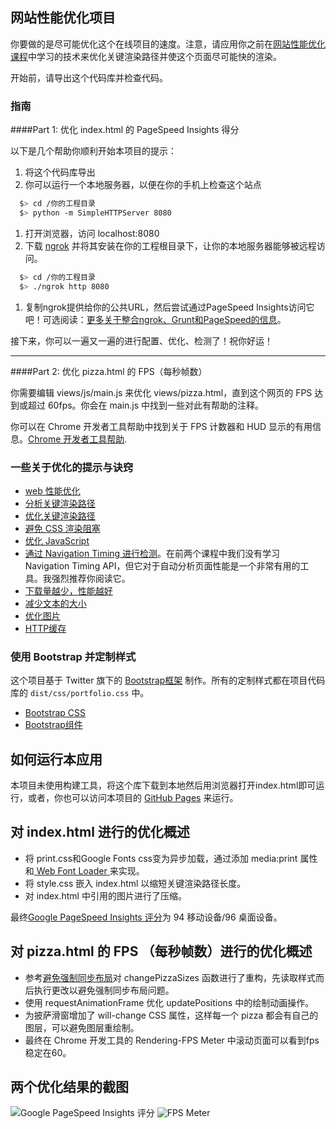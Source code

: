 ## 网站性能优化项目

你要做的是尽可能优化这个在线项目的速度。注意，请应用你之前在[网站性能优化课程](https://cn.udacity.com/course/website-performance-optimization--ud884/)中学习的技术来优化关键渲染路径并使这个页面尽可能快的渲染。

开始前，请导出这个代码库并检查代码。

### 指南

####Part 1: 优化 index.html 的 PageSpeed Insights 得分

以下是几个帮助你顺利开始本项目的提示：

1. 将这个代码库导出
2. 你可以运行一个本地服务器，以便在你的手机上检查这个站点

```bash
  $> cd /你的工程目录
  $> python -m SimpleHTTPServer 8080
```

1. 打开浏览器，访问 localhost:8080
2. 下载 [ngrok](https://ngrok.com/) 并将其安装在你的工程根目录下，让你的本地服务器能够被远程访问。

``` bash
  $> cd /你的工程目录
  $> ./ngrok http 8080
```

1. 复制ngrok提供给你的公共URL，然后尝试通过PageSpeed Insights访问它吧！可选阅读：[更多关于整合ngrok、Grunt和PageSpeed的信息](http://www.jamescryer.com/2014/06/12/grunt-pagespeed-and-ngrok-locally-testing/)。

接下来，你可以一遍又一遍的进行配置、优化、检测了！祝你好运！

----

####Part 2: 优化 pizza.html 的 FPS（每秒帧数）

你需要编辑 views/js/main.js 来优化 views/pizza.html，直到这个网页的 FPS 达到或超过 60fps。你会在 main.js 中找到一些对此有帮助的注释。

你可以在 Chrome 开发者工具帮助中找到关于 FPS 计数器和 HUD 显示的有用信息。[Chrome 开发者工具帮助](https://developer.chrome.com/devtools/docs/tips-and-tricks).

### 一些关于优化的提示与诀窍
* [web 性能优化](https://developers.google.com/web/fundamentals/performance/ "web 性能")
* [分析关键渲染路径](https://developers.google.com/web/fundamentals/performance/critical-rendering-path/analyzing-crp.html "分析关键渲染路径")
* [优化关键渲染路径](https://developers.google.com/web/fundamentals/performance/critical-rendering-path/optimizing-critical-rendering-path.html "优化关键渲染路径！")
* [避免 CSS 渲染阻塞](https://developers.google.com/web/fundamentals/performance/critical-rendering-path/render-blocking-css.html "css渲染阻塞")
* [优化 JavaScript](https://developers.google.com/web/fundamentals/performance/critical-rendering-path/adding-interactivity-with-javascript.html "javascript")
* [通过 Navigation Timing 进行检测](https://developers.google.com/web/fundamentals/performance/critical-rendering-path/measure-crp.html "nav timing api")。在前两个课程中我们没有学习 Navigation Timing API，但它对于自动分析页面性能是一个非常有用的工具。我强烈推荐你阅读它。
* <a href="https://developers.google.com/web/fundamentals/performance/optimizing-content-efficiency/eliminate-downloads.html">下载量越少，性能越好</a>
* <a href="https://developers.google.com/web/fundamentals/performance/optimizing-content-efficiency/optimize-encoding-and-transfer.html">减少文本的大小</a>
* <a href="https://developers.google.com/web/fundamentals/performance/optimizing-content-efficiency/image-optimization.html">优化图片</a>
* <a href="https://developers.google.com/web/fundamentals/performance/optimizing-content-efficiency/http-caching.html">HTTP缓存</a>

### 使用 Bootstrap 并定制样式
这个项目基于 Twitter 旗下的 <a href="http://getbootstrap.com/">Bootstrap框架</a> 制作。所有的定制样式都在项目代码库的 `dist/css/portfolio.css` 中。

* <a href="http://getbootstrap.com/css/">Bootstrap CSS</a>
* <a href="http://getbootstrap.com/components/">Bootstrap组件</a>

## 如何运行本应用
本项目未使用构建工具，将这个库下载到本地然后用浏览器打开index.html即可运行，或者，你也可以访问本项目的 [GitHub Pages](https://huangziyu.github.io/WebsiteOptimization_zh/) 来运行。

## 对 index.html 进行的优化概述
* 将 print.css和Google Fonts css变为异步加载，通过添加 media:print 属性 和[ Web Font Loader ](https://www.lockedowndesign.com/load-google-fonts-asynchronously-for-page-speed/)来实现。
* 将 style.css 嵌入 index.html 以缩短关键渲染路径长度。
* 对 index.html 中引用的图片进行了压缩。

最终[Google PageSpeed Insights 评分](https://developers.google.com/speed/pagespeed/insights/?url=https%3A%2F%2Fhuangziyu.github.io%2FWebsiteOptimization_zh%2F&tab=desktop)为 94 移动设备/96 桌面设备。

## 对 pizza.html 的 FPS （每秒帧数）进行的优化概述
* 参考[避免强制同步布局](https://developers.google.com/web/fundamentals/performance/rendering/avoid-large-complex-layouts-and-layout-thrashing#_2)对 changePizzaSizes 函数进行了重构，先读取样式而后执行更改以避免强制同步布局问题。
* 使用 requestAnimationFrame 优化 updatePositions 中的绘制动画操作。
* 为披萨滑窗增加了 will-change CSS 属性，这样每一个 pizza 都会有自己的图层，可以避免图层重绘制。
* 最终在 Chrome 开发工具的 Rendering-FPS Meter 中滚动页面可以看到fps稳定在60。

## 两个优化结果的截图
![Google PageSpeed Insights 评分](https://github.com/huangziyu/WebsiteOptimization_zh/blob/master/imgforreview/pagespeedinsight.png)
![FPS Meter](https://github.com/huangziyu/WebsiteOptimization_zh/blob/master/imgforreview/fps.png)
